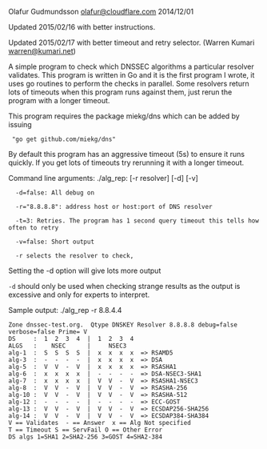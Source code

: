 Olafur Gudmundsson olafur@cloudflare.com 2014/12/01 

Updated 2015/02/16 with better instructions. 

Updated 2015/02/17 with better timeout and retry selector. (Warren Kumari warren@kumari.net)

A simple program to check which DNSSEC algorithms a particular resolver
validates. 
This program is written in Go and it is the first program I wrote, it
uses go routines to perform the checks in parallel. 
Some resolvers return lots of timeouts when this program runs against
them, just rerun the program with a longer timeout. 

This program requires the package miekg/dns which can be added by issuing 

     "go get github.com/miekg/dns"

By default this program has an aggressive timeout (5s) to ensure it runs quickly. 
If you get lots of timeouts try rerunning it with a longer timeout.

Command line arguments: ./alg_rep: [-r resolver] [-d] [-v] 
```
  -d=false: All debug on

  -r="8.8.8.8": address host or host:port of DNS resolver

  -t=3: Retries. The program has 1 second query timeout this tells how often to retry

  -v=false: Short output

  -r selects the resolver to check, 
```
  Setting the -d option will give lots more output 

  `-d` should only be used when checking strange results as the output is excessive and 
     only for experts to interpret. 


Sample output: ./alg_rep -r 8.8.4.4  
```
Zone dnssec-test.org.  Qtype DNSKEY Resolver 8.8.8.8 debug=false verbose=false Prime= V
DS     :  1  2  3  4  |  1  2  3  4
ALGS   :    NSEC      |     NSEC3
alg-1  :  S  S  S  S  |  x  x  x  x  => RSAMD5
alg-3  :  -  -  -  -  |  x  x  x  x  => DSA
alg-5  :  V  V  -  V  |  x  x  x  x  => RSASHA1
alg-6  :  x  x  x  x  |  -  -  -  -  => DSA-NSEC3-SHA1
alg-7  :  x  x  x  x  |  V  V  -  V  => RSASHA1-NSEC3
alg-8  :  V  V  -  V  |  V  V  -  V  => RSASHA-256
alg-10 :  V  V  -  V  |  V  V  -  V  => RSASHA-512
alg-12 :  -  -  -  -  |  -  -  -  -  => ECC-GOST
alg-13 :  V  V  -  V  |  V  V  -  V  => ECSDAP256-SHA256
alg-14 :  V  V  -  V  |  V  V  -  V  => ECSDAP384-SHA384
V == Validates  - == Answer  x == Alg Not specified
T == Timeout S == ServFail O == Other Error
DS algs 1=SHA1 2=SHA2-256 3=GOST 4=SHA2-384
```
